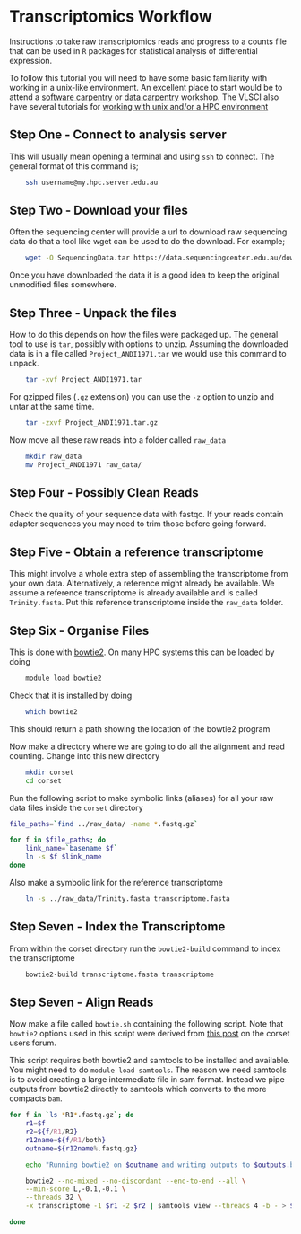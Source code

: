 # Transcriptomics Workflow

Instructions to take raw transcriptomics reads and progress to a counts file that can be used in `R` packages for statistical analysis of differential expression.

To follow this tutorial you will need to have some basic familiarity with working in a unix-like environment.  An excellent place to start would be to attend a [software carpentry](http://software-carpentry.org/) or [data carpentry](http://www.datacarpentry.org/) workshop.  The VLSCI also have several tutorials for [working with unix and/or a HPC environment](http://vlsci.github.io/lscc_docs/tutorials/)

## Step One - Connect to analysis server
This will usually mean opening a terminal and using `ssh` to connect. The general format of this command is;

```bash
	ssh username@my.hpc.server.edu.au
```

## Step Two - Download your files
Often the sequencing center will provide a url to download raw sequencing data do that a tool like wget can be used to do the download. For example;

```bash
	wget -O SequencingData.tar https://data.sequencingcenter.edu.au/download?key
```

Once you have downloaded the data it is a good idea to keep the original unmodified files somewhere. 

## Step Three - Unpack the files

How to do this depends on how the files were packaged up. The general tool to use is `tar`, possibly with options to unzip.  Assuming the downloaded data is in a file called `Project_ANDI1971.tar` we would use this command to unpack.

```bash
	tar -xvf Project_ANDI1971.tar
```

For gzipped files (`.gz` extension) you can use the `-z` option to unzip and untar at the same time. 

```bash
	tar -zxvf Project_ANDI1971.tar.gz
```

Now move all these raw reads into a folder called `raw_data`

```bash
	mkdir raw_data
	mv Project_ANDI1971 raw_data/
```

## Step Four - Possibly Clean Reads

Check the quality of your sequence data with fastqc.  If your reads contain adapter sequences you may need to trim those before going forward.  

## Step Five - Obtain a reference transcriptome

This might involve a whole extra step of assembling the transcriptome from your own data.  Alternatively, a reference might already be available.  We assume a reference transcriptome is already available and is called `Trinity.fasta`.  Put this reference transcriptome inside the `raw_data` folder.


## Step Six - Organise Files

This is done with [bowtie2](http://bowtie-bio.sourceforge.net/bowtie2/index.shtml).  On many HPC systems this can be loaded by doing

```bash
	module load bowtie2
```

Check that it is installed by doing

```bash
	which bowtie2
```

This should return a path showing the location of the bowtie2 program

Now make a directory where we are going to do all the alignment and read counting.  Change into this new directory

```bash
	mkdir corset
	cd corset
```

Run the following script to make symbolic links (aliases) for all your raw data files inside the `corset` directory


```bash
file_paths=`find ../raw_data/ -name *.fastq.gz`

for f in $file_paths; do 
	link_name=`basename $f`	
	ln -s $f $link_name
done
```

Also make a symbolic link for the reference transcriptome

```bash
	ln -s ../raw_data/Trinity.fasta transcriptome.fasta
```

## Step Seven - Index the Transcriptome

From within the corset directory run the `bowtie2-build` command to index the transcriptome

```bash
	bowtie2-build transcriptome.fasta transcriptome
```

## Step Seven - Align Reads

Now make a file called `bowtie.sh` containing the following script.  Note that `bowtie2` options used in this script were derived from [this post](https://groups.google.com/forum/#!topic/corset-project/8Je6dPQ-BFk) on the corset users forum.

This script requires both bowtie2 and samtools to be installed and available. You might need to do `module load samtools`.  The reason we need samtools is to avoid creating a large intermediate file in sam format. Instead we pipe outputs from bowtie2 directly to samtools which converts to the more compacts `bam`.

```bash
for f in `ls *R1*.fastq.gz`; do 
	r1=$f
	r2=${f/R1/R2}
	r12name=${f/R1/both}
	outname=${r12name%.fastq.gz}

	echo "Running bowtie2 on $outname and writing outputs to $outputs.bam"

	bowtie2 --no-mixed --no-discordant --end-to-end --all \
	--min-score L,-0.1,-0.1 \
	--threads 32 \
	-x transcriptome -1 $r1 -2 $r2 | samtools view --threads 4 -b - > $outname.bam

done

```


